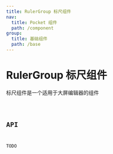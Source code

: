 ```yaml
---
title: RulerGroup 标尺组件
nav:
  title: Pocket 组件
  path: /component
group:
  title: 基础组件
  path: /base
---
```


# RulerGroup 标尺组件

标尺组件是一个适用于大屏编辑器的组件

<code src='./demo/Demo1.tsx' />

## API

TODO
